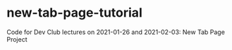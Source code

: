 # new-tab-page-tutorial
Code for Dev Club lectures on 2021-01-26 and 2021-02-03: New Tab Page Project
